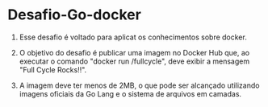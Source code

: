 # Desafio-Go-docker

1. Esse desafio é voltado para aplicat os conhecimentos sobre docker. 

2. O objetivo do desafio é publicar uma imagem no Docker Hub que, ao executar o comando "docker run <seu-user>/fullcycle", deve exibir a mensagem "Full Cycle Rocks!!". 

3. A imagem deve ter menos de 2MB, o que pode ser alcançado utilizando imagens oficiais da Go Lang e o sistema de arquivos em camadas.
